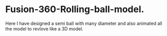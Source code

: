 # Fusion-360-Rolling-ball-model.
Here I have designed a semi ball with many diameter and also animated all the model to revlove like a 3D model.
